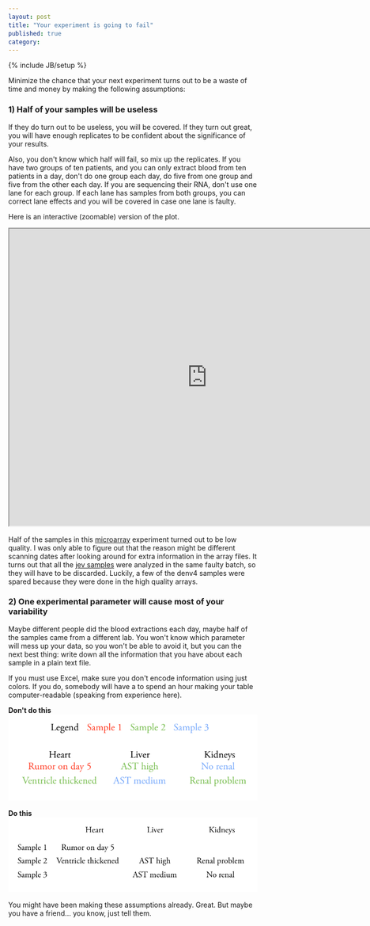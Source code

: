 ```yaml
---
layout: post
title: "Your experiment is going to fail"
published: true
category:
---
```

{% include JB/setup %}

Minimize the chance that your next experiment turns out to be a waste of time and money by making the following assumptions:

### 1) Half of your samples will be useless

If they do turn out to be useless, you will be covered. If they turn out great, you will have enough replicates to be confident about the significance of your results.

Also, you don't know which half will fail, so mix up the replicates. If you have two groups of ten patients, and you can only extract blood from ten patients in a day, don't do one group each day, do five from one group and five from the other each day. If you are sequencing their RNA, don't use one lane for each group. If each lane has samples from both groups, you can correct lane effects and you will be covered in case one lane is faulty.

Here is an interactive (zoomable) version of the plot.

<iframe width = 800 height = 600 src="http://reasoniamhere.com/clickme/count_nas_by_scan_date.html"></iframe>

Half of the samples in this [microarray](http://en.wikipedia.org/wiki/DNA_microarray) experiment turned out to be low quality. I was only able to figure out that the reason might be different scanning dates after looking around for extra information in the array files. It turns out that all the [jev samples](http://reasoniamhere.com/clickme/count_nas_by_initial_challenge.html) were analyzed in the same faulty batch, so they will have to be discarded. Luckily, a few of the denv4 samples were spared because they were done in the high quality arrays.

### 2) One experimental parameter will cause most of your variability

Maybe different people did the blood extractions each day, maybe half of the samples came from a different lab. You won't know which parameter will mess up your data, so you won't be able to avoid it, but you can the next best thing: write down all the information that you have about each sample in a plain text file.

If you must use Excel, make sure you don't encode information using just colors. If you do, somebody will have a to spend an hour making your table computer-readable (speaking from experience here).

**Don't do this**
<img src="/media/dont_do_this.png">

**Do this**
<img src="/media/do_this.png">

You might have been making these assumptions already. Great. But maybe you have a friend... you know, just tell them.

